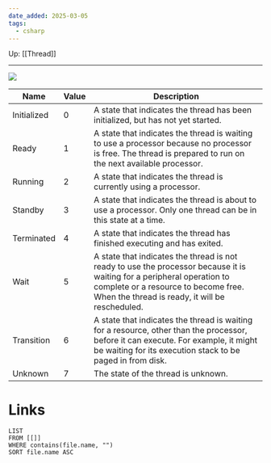 ```yaml
---
date_added: 2025-03-05
tags:
  - csharp
---
```

Up: [[Thread]]
___
![](Pasted%20image%2020250324053118.png)

| Name        | Value | Description                                                                                                                                                                                                      |
| ----------- | ----- | ---------------------------------------------------------------------------------------------------------------------------------------------------------------------------------------------------------------- |
| Initialized | 0     | A state that indicates the thread has been initialized, but has not yet started.                                                                                                                                 |
| Ready       | 1     | A state that indicates the thread is waiting to use a processor because no processor is free. The thread is prepared to run on the next available processor.                                                     |
| Running     | 2     | A state that indicates the thread is currently using a processor.                                                                                                                                                |
| Standby     | 3     | A state that indicates the thread is about to use a processor. Only one thread can be in this state at a time.                                                                                                   |
| Terminated  | 4     | A state that indicates the thread has finished executing and has exited.                                                                                                                                         |
| Wait        | 5     | A state that indicates the thread is not ready to use the processor because it is waiting for a peripheral operation to complete or a resource to become free. When the thread is ready, it will be rescheduled. |
| Transition  | 6     | A state that indicates the thread is waiting for a resource, other than the processor, before it can execute. For example, it might be waiting for its execution stack to be paged in from disk.                 |
| Unknown     | 7     | The state of the thread is unknown.                                                                                                                                                                              |
# Links
```dataview
LIST
FROM [[]]
WHERE contains(file.name, "")
SORT file.name ASC
```
